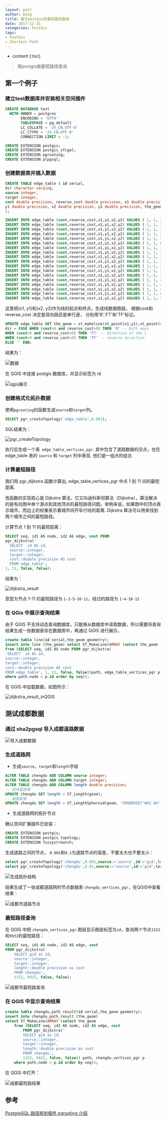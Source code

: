 ```yaml
---
layout: post
author: Ding
title: 基于postgis的最短路径查询
date: 2017-12-31
categories: PostGis
tags:
- PostGis
- Shortest Path
---
```


* content
{:toc}

> 用postgis做最短路径查询






## 第一个例子

### 建立test数据库并安装相关空间插件

```sql
CREATE DATABASE test
  WITH OWNER = postgres
       ENCODING = 'UTF8'
       TABLESPACE = pg_default
       LC_COLLATE = 'zh_CN.UTF-8'
       LC_CTYPE = 'zh_CN.UTF-8'
       CONNECTION LIMIT = -1;

CREATE EXTENSION postgis;
CREATE EXTENSION postgis_sfcgal;
CREATE EXTENSION pgrouting;
CREATE EXTENSION plpgsql;
```


### 创建数据表并插入数据

```sql
CREATE TABLE edge_table ( id serial,
dir character varying,
source integer,
target integer,
cost double precision, reverse_cost double precision, x1 double precision,
y1 double precision, x2 double precision, y2 double precision, the_geom geometry
);

INSERT INTO edge_table (cost,reverse_cost,x1,y1,x2,y2) VALUES ( 1, 1, 2,0, 2,1);
INSERT INTO edge_table (cost,reverse_cost,x1,y1,x2,y2) VALUES (-1, 1, 2,1, 3,1);
INSERT INTO edge_table (cost,reverse_cost,x1,y1,x2,y2) VALUES (-1, 1, 3,1, 4,1);
INSERT INTO edge_table (cost,reverse_cost,x1,y1,x2,y2) VALUES ( 1, 1, 2,1, 2,2);
INSERT INTO edge_table (cost,reverse_cost,x1,y1,x2,y2) VALUES ( 1,-1, 3,1, 3,2);
INSERT INTO edge_table (cost,reverse_cost,x1,y1,x2,y2) VALUES ( 1, 1, 0,2, 1,2);
INSERT INTO edge_table (cost,reverse_cost,x1,y1,x2,y2) VALUES ( 1, 1, 1,2, 2,2);
INSERT INTO edge_table (cost,reverse_cost,x1,y1,x2,y2) VALUES ( 1, 1, 2,2, 3,2);
INSERT INTO edge_table (cost,reverse_cost,x1,y1,x2,y2) VALUES ( 1, 1, 3,2, 4,2);
INSERT INTO edge_table (cost,reverse_cost,x1,y1,x2,y2) VALUES ( 1, 1, 2,2, 2,3);
INSERT INTO edge_table (cost,reverse_cost,x1,y1,x2,y2) VALUES ( 1,-1, 3,2, 3,3);
INSERT INTO edge_table (cost,reverse_cost,x1,y1,x2,y2) VALUES ( 1,-1, 2,3, 3,3);
INSERT INTO edge_table (cost,reverse_cost,x1,y1,x2,y2) VALUES ( 1,-1, 3,3, 4,3);
INSERT INTO edge_table (cost,reverse_cost,x1,y1,x2,y2) VALUES ( 1, 1, 2,3, 2,4);
INSERT INTO edge_table (cost,reverse_cost,x1,y1,x2,y2) VALUES ( 1, 1, 4,2, 4,3);
INSERT INTO edge_table (cost,reverse_cost,x1,y1,x2,y2) VALUES ( 1, 1, 4,1, 4,2);
INSERT INTO edge_table (cost,reverse_cost,x1,y1,x2,y2) VALUES ( 1, 1, 0.5,3.5, 1.999999999999,3);
INSERT INTO edge_table (cost,reverse_cost,x1,y1,x2,y2) VALUES ( 1, 1, 3.5,2.3, 3.5,4);
```

这里把(x1, y1)和(x2, y2)作为线的起点和终点，生成线数据图层。 根据cost和reverse_cost 决定是双向路还是单行道，
分别用'B','FT'和'TF'标记。

```sql
UPDATE edge_table SET the_geom = st_makeline(st_point(x1,y1),st_point(x2,y2)),
dir = CASE WHEN (cost>0 and reverse_cost>0) THEN 'B' -- both ways
WHEN (cost>0 and reverse_cost<0) THEN 'FT' -- direction of the L
WHEN (cost<0 and reverse_cost>0) THEN 'TF' -- reverse direction
ELSE '' END;
```

结果为：

![数据](/images/postgis-shortest-path/data_table.png)

在 QGIS 中连接 postgis 数据库，并显示标签为 id

![qgis展示](/images/postgis-shortest-path/data_in_qgis.png)

### 创建格式化拓扑数据

使用`pgrouting`的函数生成`source`和`target`列。

```sql
SELECT pgr_createTopology('edge_table',0.001);
```

SQL结果为：

![pgr_createTopology](/images/postgis-shortest-path/pgr_createTopology.png)

执行后生成一个表` edge_table_vertices_pgr`. 其中包含了道路数据的交点，也在 edge_table 表的 `source` 和 `target` 列中表现. 他们是一组点的组合.

### 计算最短路径

我们用 pgr_dijkstra 函数计算出, edge_table_vertices_pgr 中点 1 到 11 间的最短距离.

改函数的实现核心是 Dijkstra 算法，它又叫迪科斯彻算法（Dijkstra），算法解决的是有向图中单个源点到其他顶点的最短路径问题。举例来说，如果图中的顶点表示城市，而边上的权重表示著城市间开车行经的距离.
Dijkstra 算法可以用来找到两个城市之间的最短路径。

计算节点 1 到 11 的最短距离：

```sql
SELECT seq, id1 AS node, id2 AS edge, cost FROM
pgr_dijkstra('
  SELECT  id AS id,
  source::integer,
  target::integer,
  cost::double precision AS cost
  FROM edge_table',
1, 11, false, false);
```

结果为：

![dijkstra_result](/images/postgis-shortest-path/dijkstra_result.png)

意思为节点 1-11 的最短路径为 `1-2-5-10-11`，经过的路径为 `1-4-10-12`

### 在 QGis 中展示查询结果

由于 QGIS 不支持动态查询数据库，只能够从数据库中读取数据，所以需要将查询结果生成一张数据表存在数据库中，再通过 QGIS 进行展示。


```sql
create table line(id serial,the_geom geometry);
insert into line (the_geom) select ST_MakeLine(ARRAY (select the_geom
from (SELECT seq, id1 AS node FROM pgr_dijkstra(
'SELECT  id AS id,
source::integer,
target::integer,
cost::double precision AS cost
FROM edge_table', 1, 11, false, false))path, edge_table_vertices_pgr p
where path.node = p.id order by seq));
```

在 QGIS 中加载数据，如图所示：

![dijkstra_result_inQGIS](/images/postgis-shortest-path/dijkstra_result_inQGIS.png)

## 测试成都数据

### 通过 sha2pgsql 导入成都道路数据

![导入成都数据](/images/postgis-shortest-path/导入成都数据.png)

### 生成道路网

+ 生成`source`，`target`和`length`字段

```sql
ALTER TABLE chengdu ADD COLUMN source integer;  
ALTER TABLE chengdu ADD COLUMN target integer;  
ALTER TABLE chengdu ADD COLUMN length double precision;
-- 经纬度距离
UPDATE chengdu SET length = ST_Length(geom);
-- 曲面距离
UPDATE chengdu SET length = ST_LengthSpheroid(geom, 'SPHEROID["WGS 84",6378137,298.257223563]');
```

+ 生成道路网的拓扑节点

确认空间扩展插件已安装：

```sql
CREATE EXTENSION postgis;
CREATE EXTENSION postgis_topology;
CREATE EXTENSION fuzzystrmatch;
```

生成道路之间的节点， `0.001`和`0.1`为道路节点的容差，不要太大也不要太小：

```sql
select pgr_createTopology('chengdu',0.001,source:='source',id:='gid',target:='target',the_geom:='geom');
select pgr_createTopology('chengdu',0.01,source:='source',id:='gid',target:='target',the_geom:='geom');
```

![生成拓扑结构](/images/postgis-shortest-path/生成拓扑结构.png)

结果生成了一张成都道路网的节点数据表 `chengdu_vertices_pgr`，在QGIS中查看结果：

![成都市道路节点](/images/postgis-shortest-path/成都市道路节点.png)

### 最短路径查询

在 QGIS 中把 `chengdu_vertices_pgr` 图层显示图层标签为`id`，查询两个节点`1152`和`9932`的最短路径：

```sql
SELECT seq, id1 AS node, id2 AS edge, cost
FROM pgr_dijkstra('
	SELECT gid as id,  
	source::integer,  
	target::integer,  
	length::double precision as cost  
	FROM chengdu',  
	1152, 9932, false, false);
```

![成都市最短路查询](/images/postgis-shortest-path/成都市最短路查询.png)

### 在 QGIS 中显示查询结果

```sql
create table chengdu_path_result(id serial,the_geom geometry);
insert into chengdu_path_result (the_geom)
select ST_MakeLine(ARRAY (select the_geom
	from (SELECT seq, id1 AS node, id2 AS edge, cost
		FROM pgr_dijkstra('
		SELECT gid as id,  
		source::integer,  
		target::integer,  
		length::double precision as cost  
		FROM chengdu',  
		1152, 9932, false, false)) path, chengdu_vertices_pgr p
	where path.node = p.id order by seq));
```

在 QGIS 中打开：

![成都最短路结果](/images/postgis-shortest-path/成都最短路结果.png)


## 参考

[PostgreSQL 路径规划插件 pgruoting 介绍](https://yq.aliyun.com/articles/256).
